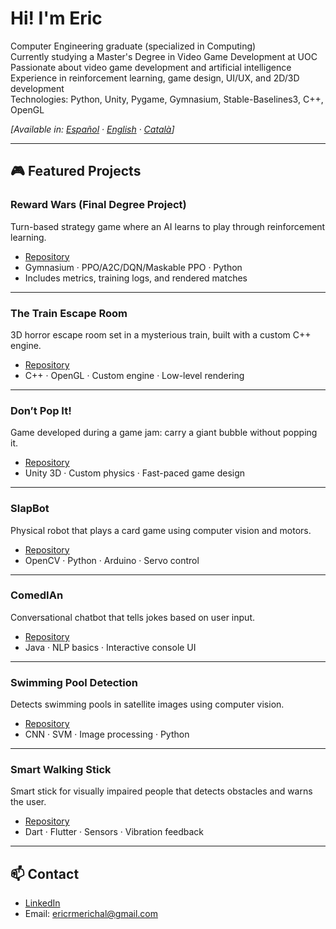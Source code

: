 # Hi! I'm Eric

Computer Engineering graduate (specialized in Computing)  
Currently studying a Master's Degree in Video Game Development at UOC  
Passionate about video game development and artificial intelligence  
Experience in reinforcement learning, game design, UI/UX, and 2D/3D development  
Technologies: Python, Unity, Pygame, Gymnasium, Stable-Baselines3, C++, OpenGL

*[Available in: [Español](./README.es.md) · [English](./README.md) · [Català](./README.cat.md)]*

---

## 🎮 Featured Projects

### Reward Wars (Final Degree Project)
Turn-based strategy game where an AI learns to play through reinforcement learning.
- [Repository](https://github.com/ericrmerichal/Reward-Wars)
- Gymnasium · PPO/A2C/DQN/Maskable PPO · Python
- Includes metrics, training logs, and rendered matches

---

### The Train Escape Room
3D horror escape room set in a mysterious train, built with a custom C++ engine.
- [Repository](https://github.com/ericrmerichal/The-Train-Escape-Room)
- C++ · OpenGL · Custom engine · Low-level rendering

---

### Don’t Pop It!
Game developed during a game jam: carry a giant bubble without popping it.
- [Repository](https://github.com/ericrmerichal/Don-t-Pop-It)
- Unity 3D · Custom physics · Fast-paced game design

---

### SlapBot
Physical robot that plays a card game using computer vision and motors.
- [Repository](https://github.com/ericrmerichal/SlapBot)
- OpenCV · Python · Arduino · Servo control

---

### ComedIAn
Conversational chatbot that tells jokes based on user input.
- [Repository](https://github.com/ericrmerichal/ComedIAn)
- Java · NLP basics · Interactive console UI

---

### Swimming Pool Detection
Detects swimming pools in satellite images using computer vision.
- [Repository](https://github.com/ericrmerichal/Swiming_Pool_Detection)
- CNN · SVM · Image processing · Python

---

### Smart Walking Stick
Smart stick for visually impaired people that detects obstacles and warns the user.
- [Repository](https://github.com/ericrmerichal/Smart-Walking-Stick)
- Dart · Flutter · Sensors · Vibration feedback

---

## 📫 Contact
- [LinkedIn](https://linkedin.com/in/tu-usuario)
- Email: ericrmerichal@gmail.com
